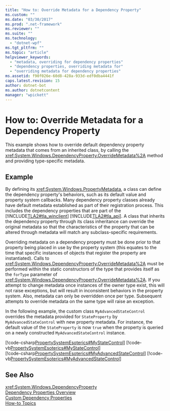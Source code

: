 ```yaml
---
title: "How to: Override Metadata for a Dependency Property"
ms.custom: ""
ms.date: "03/30/2017"
ms.prod: ".net-framework"
ms.reviewer: ""
ms.suite: ""
ms.technology: 
  - "dotnet-wpf"
ms.tgt_pltfrm: ""
ms.topic: "article"
helpviewer_keywords: 
  - "metadata, overriding for dependency properties"
  - "dependency properties, overriding metadata for"
  - "overriding metadata for dependency properties"
ms.assetid: f90f026e-60d8-428a-933d-edf0dba4441f
caps.latest.revision: 15
author: dotnet-bot
ms.author: dotnetcontent
manager: "wpickett"
---
```

# How to: Override Metadata for a Dependency Property
This example shows how to override default dependency property metadata that comes from an inherited class, by calling the <xref:System.Windows.DependencyProperty.OverrideMetadata%2A> method and providing type-specific metadata.  
  
## Example  
 By defining its <xref:System.Windows.PropertyMetadata>, a class can define the dependency property's behaviors, such as its default value and property system callbacks. Many dependency property classes already have default metadata established as part of their registration process. This includes the dependency properties that are part of the [!INCLUDE[TLA2#tla_winclient](../../../../includes/tla2sharptla-winclient-md.md)] [!INCLUDE[TLA2#tla_api](../../../../includes/tla2sharptla-api-md.md)]. A class that inherits the dependency property through its class inheritance can override the original metadata so that the characteristics of the property that can be altered through metadata will match any subclass-specific requirements.  
  
 Overriding metadata on a dependency property must be done prior to that property being placed in use by the property system (this equates to the time that specific instances of objects that register the property are instantiated). Calls to <xref:System.Windows.DependencyProperty.OverrideMetadata%2A> must be performed within the static constructors of the type that provides itself as the `forType` parameter of <xref:System.Windows.DependencyProperty.OverrideMetadata%2A>. If you attempt to change metadata once instances of the owner type exist, this will not raise exceptions, but will result in inconsistent behaviors in the property system. Also, metadata can only be overridden once per type. Subsequent attempts to override metadata on the same type will raise an exception.  
  
 In the following example, the custom class `MyAdvancedStateControl` overrides the metadata provided for `StateProperty` by `MyAdvancedStateControl` with new property metadata. For instance, the default value of the `StateProperty` is now `true` when the property is queried on a newly constructed `MyAdvancedStateControl` instance.  
  
 [!code-csharp[PropertySystemEsoterics#MyStateControl](../../../../samples/snippets/csharp/VS_Snippets_Wpf/PropertySystemEsoterics/CSharp/SDKSampleLibrary/class1.cs#mystatecontrol)]
 [!code-vb[PropertySystemEsoterics#MyStateControl](../../../../samples/snippets/visualbasic/VS_Snippets_Wpf/PropertySystemEsoterics/visualbasic/sdksamplelibrary/class1.vb#mystatecontrol)]  
[!code-csharp[PropertySystemEsoterics#MyAdvancedStateControl](../../../../samples/snippets/csharp/VS_Snippets_Wpf/PropertySystemEsoterics/CSharp/SDKSampleLibrary/class1.cs#myadvancedstatecontrol)]
[!code-vb[PropertySystemEsoterics#MyAdvancedStateControl](../../../../samples/snippets/visualbasic/VS_Snippets_Wpf/PropertySystemEsoterics/visualbasic/sdksamplelibrary/class1.vb#myadvancedstatecontrol)]  
  
## See Also  
 <xref:System.Windows.DependencyProperty>   
 [Dependency Properties Overview](../../../../docs/framework/wpf/advanced/dependency-properties-overview.md)   
 [Custom Dependency Properties](../../../../docs/framework/wpf/advanced/custom-dependency-properties.md)   
 [How-to Topics](../../../../docs/framework/wpf/advanced/properties-how-to-topics.md)
